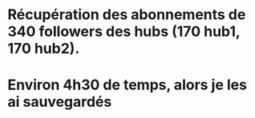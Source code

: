 # Récupération des abonnements de 340 followers des hubs (170 hub1, 170 hub2).
# Environ 4h30 de temps, alors je les ai sauvegardés

